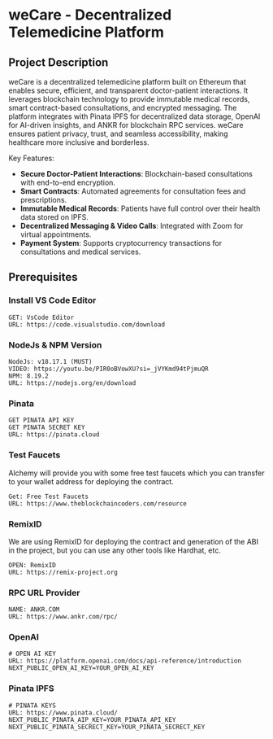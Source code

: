 # weCare - Decentralized Telemedicine Platform

## Project Description
weCare is a decentralized telemedicine platform built on Ethereum that enables secure, efficient, and transparent doctor-patient interactions. It leverages blockchain technology to provide immutable medical records, smart contract-based consultations, and encrypted messaging. The platform integrates with Pinata IPFS for decentralized data storage, OpenAI for AI-driven insights, and ANKR for blockchain RPC services. weCare ensures patient privacy, trust, and seamless accessibility, making healthcare more inclusive and borderless.

Key Features:
- **Secure Doctor-Patient Interactions**: Blockchain-based consultations with end-to-end encryption.
- **Smart Contracts**: Automated agreements for consultation fees and prescriptions.
- **Immutable Medical Records**: Patients have full control over their health data stored on IPFS.
- **Decentralized Messaging & Video Calls**: Integrated with Zoom for virtual appointments.
- **Payment System**: Supports cryptocurrency transactions for consultations and medical services.

## Prerequisites

### Install VS Code Editor
```
GET: VsCode Editor
URL: https://code.visualstudio.com/download
```

### NodeJs & NPM Version
```
NodeJs: v18.17.1 (MUST)
VIDEO: https://youtu.be/PIR0oBVowXU?si=_jVYKmd94tPjmuQR
NPM: 8.19.2
URL: https://nodejs.org/en/download
```

### Pinata
```
GET PINATA API KEY
GET PINATA SECRET KEY
URL: https://pinata.cloud
```

### Test Faucets
Alchemy will provide you with some free test faucets which you can transfer to your wallet address for deploying the contract.
```
Get: Free Test Faucets
URL: https://www.theblockchaincoders.com/resource
```

### RemixID
We are using RemixID for deploying the contract and generation of the ABI in the project, but you can use any other tools like Hardhat, etc.
```
OPEN: RemixID
URL: https://remix-project.org
```

### RPC URL Provider
```
NAME: ANKR.COM
URL: https://www.ankr.com/rpc/
```

### OpenAI
```
# OPEN AI KEY
URL: https://platform.openai.com/docs/api-reference/introduction
NEXT_PUBLIC_OPEN_AI_KEY=YOUR_OPEN_AI_KEY
```

### Pinata IPFS
```
# PINATA KEYS
URL: https://www.pinata.cloud/
NEXT_PUBLIC_PINATA_AIP_KEY=YOUR_PINATA_API_KEY
NEXT_PUBLIC_PINATA_SECRECT_KEY=YOUR_PINATA_SECRECT_KEY
```

